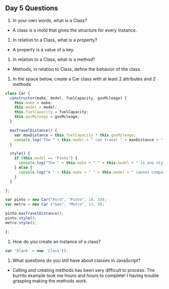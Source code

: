 ## Day 5 Questions

1. In your own words, what is a Class?
- A class is a mold that gives the structure for every instance.

1. In relation to a Class, what is a property?
- A property is a value of a key.
1. In relation to a Class, what is a method?
- Methods, in relation to Class, define the behavior of the class.
1. In the space below, create a Car class with at least 2 attributes and 2 methods
```javascript
class Car {
  constructor(make, model, fuelCapacity, gasMileage) {
    this.make = make;
    this.model = model;
    this.fuelCapacity = fuelCapacity;
    this.gasMileage = gasMileage;
  }

  maxTravelDistance() {
    var maxDistance = this.fuelCapacity * this.gasMileage;
    console.log("The " + this.model + " can travel " + maxDistance + " miles on a full tank.");
  }

  style() {
    if (this.model == "Pinto") {
      console.log("The " + this.make + " " + this.model + " is one stylish ride!");
    } else {
      console.log("A " + this.make + " " + this.model + " cannot compare to the style of a Ford Pinto");
    }
  }

};

var pinto = new Car("Ford", "Pinto", 10, 10);
var metro = new Car ("Geo", "Metro", 12, 9);

pinto.maxTravelDistance();
pinto.style();
metro.style();

};

```

1. How do you create an instance of a class?
```javascript
var 'blank' = new 'Class'();
```
1. What questions do you still have about classes in JavaScript?
 - Calling and creating methods has been very difficult to process.
The burrito example took me hours and hours to complete! I having trouble grasping
making the methods work.
